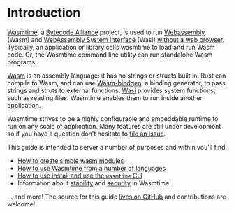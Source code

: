 # Introduction

[Wasmtime][github], a [Bytecode Alliance][BA] project, is used to run
[Webassembly][Wasm] (Wasm) and [WebAssembly System Interface][Wasi] (Wasi)
[without a web browser].  Typically, an application or library calls wasmtime to
load and run Wasm code. Or, the Wasmtime command line utility can run standalone
Wasm programs.

[Wasm] is an assembly language: it has no strings or structs built in.  Rust can
compile to Wasm, and can use [Wasm-bindgen], a binding generator, to pass
strings and struts to external functions. [Wasi] provides system functions, such
as reading files. Wasmtime enables them to run inside another application.

Wasmtime strives to be a highly configurable and embeddable runtime to run on
any scale of application. Many features are still under development so if you
have a question don't hesitate to [file an issue][issue].

This guide is intended to server a number of purposes and within you'll find:

* [How to create simple wasm modules](tutorial-create-hello-world.md)
* [How to use Wasmtime from a number of languages](lang.md)
* [How to use install and use the `wasmtime` CLI](cli.md)
* Information about [stability](stability.md) and [security](security.md) in
  Wasmtime.

... and more! The source for this guide [lives on
GitHub](https://github.com/bytecodealliance/wasmtime/tree/master/docs) and
contributions are welcome!

[github]: https://github.com/bytecodealliance/wasmtime
[BA]: https://bytecodealliance.org/
[Wasm]: https://webassembly.org/
[Wasi]: https://wasi.dev
[without a web browser]: https://webassembly.org/docs/non-web/
[Wasm-bindgen]: https://rustwasm.github.io/docs/wasm-bindgen/
[issue]: https://github.com/bytecodealliance/wasmtime/issues/new
